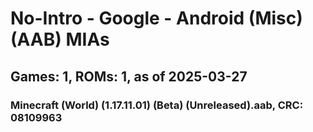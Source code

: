 # No-Intro - Google - Android (Misc) (AAB) MIAs
## Games: 1, ROMs: 1, as of 2025-03-27

### Minecraft (World) (1.17.11.01) (Beta) (Unreleased).aab, CRC: 08109963

